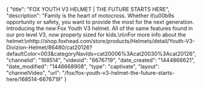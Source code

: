 {
    "title": "FOX YOUTH V3 HELMET | THE FUTURE STARTS HERE",
    "description": "Family is the heart of motocross. Whether it\u00b9s opportunity or safety, you want to provide the most for the next generation. Introducing the new Fox Youth V3 helmet. All of the same features found in our pro level V3, now properly sized for kids.\n\nFor more info about the helmet:\nhttp:\/\/shop.foxhead.com\/store\/products\/Helmets\/detail\/Youth-V3-Divizion-Helmet\/86480\/cat20126?defaultColor=003&categoryNavIds=cat20006%3Acat20030%3Acat20126",
    "channelid": "168514",
    "videoid": "6676719",
    "date_created": "1444866621",
    "date_modified": "1446668908",
    "type": "captivate",
    "layout": "channelVideo",
    "url": "\/fox\/fox-youth-v3-helmet-the-future-starts-here\/168514-6676719"
}